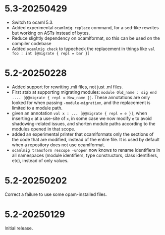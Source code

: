 # 5.3-20250429

- Switch to ocaml 5.3.
- Added experimental `ocamlmig replace` command, for a sed-like rewrites but working
  on ASTs instead of bytes.
- Reduce slightly dependency on ocamlformat, so this can be used on the compiler
  codebase
- Added `ocamlmig check` to typecheck the replacement in things like
  `val foo : int [@migrate { repl = bar }]`

# 5.2-20250228

- Added support for rewriting .mli files, not just .ml files.
- First stab at supporting migrating modules: `module Old_name : sig end
  .... [@@migrate { repl = New_name }]`. These annotations are only looked for when
  passing `-module-migration`, and the replacement is limited to a module path.
- given an annotation `val x : ... [@@migrate { repl = e }]`, when inserting `e` at a
  use-site of `x`, in some case we now modify `e` to avoid shadowing-related
  issues, and shorten module paths according to the modules opened in that scope.
- added an experimental printer that ocamlformats only the sections of the code
  that are modified, instead of the entire file. It is used by default when a repository
  does not use ocamlformat.
- `ocamlmig transform rescope -unopen` now knows to rename identifiers in all
  namespaces (module identifiers, type constructors, class identifiers, etc), instead of
  only values.

# 5.2-20250202

Correct a failure to use some opam-installed files.

# 5.2-20250129

Initial release.
